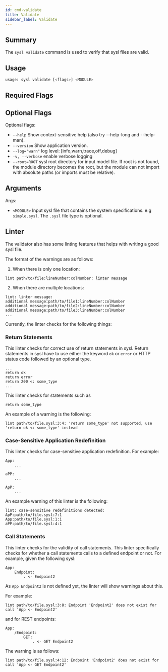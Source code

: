 ```yaml
---
id: cmd-validate
title: Validate
sidebar_label: Validate
---
```


## Summary

The `sysl validate` command is used to verify that sysl files are valid.

## Usage

```bash
usage: sysl validate [<flags>] <MODULE>
```

## Required Flags

## Optional Flags

Optional flags:

- `--help` Show context-sensitive help (also try --help-long and --help-man).
- `--version` Show application version.
- `--log="warn"` log level: [info,warn,trace,off,debug]
- `-v, --verbose` enable verbose logging
- `--root=ROOT` sysl root directory for input model file. If root is not found, the module directory becomes the
  root, but the module can not import with absolute paths (or imports must be relative).

## Arguments

Args:

- `<MODULE>` Input sysl file that contains the system specifications. e.g `simple.sysl`. The `.sysl` file type is optional.

## Linter

The validator also has some linting features that helps with writing
a good sysl file.

The format of the warnings are as follows:

1. When there is only one location:
```
lint path/to/file:lineNumber:colNumber: linter message
```

2. When there are multiple locations:
```
lint: linter message:
additional message:path/to/file1:lineNumber:colNumber
additional message:path/to/file2:lineNumber:colNumber
additional message:path/to/file3:lineNumber:colNumber
...
```

Currently, the linter checks for the following things:

### Return Statements

This linter checks for correct use of return statements in sysl.
Return statements in sysl have to use either the keyword `ok` or
`error` or HTTP status code followed by an optional type.

```sysl
...
return ok
return error
return 200 <: some_type
...
```

This linter checks for statements such as

```sysl
return some_type
```

An example of a warning is the following:

```log
lint path/to/file.sysl:3:4: 'return some_type' not supported, use
'return ok <: some_type' instead
```

### Case-Sensitive Application Redefinition

This linter checks for case-sensitive application redefinition.
For example:

```sysl
App:
    ...

aPP:
    ...

ApP:
    ...
```

An example warning of this linter is the following:

```log
lint: case-sensitive redefinitions detected:
ApP:path/to/file.sysl:7:1
App:path/to/file.sysl:1:1
aPP:path/to/file.sysl:4:1
```

### Call Statements

This linter checks for the validity of call statements. This linter specifically
checks for whether a call statements calls to a defined endpoint or not. For
example, given the following sysl:

```sysl
App:
    Endpoint:
        . <- Endpoint2
```

As `App Endpoint2` is not defined yet, the linter will show warnings about this.

For example:

```log
lint path/to/file.sysl:3:8: Endpoint 'Endpoint2' does not exist for call 'App <- Endpoint2'
```

and for REST endpoints:

```sysl
App:
    /Endpoint:
        GET:
            . <- GET Endpoint2
```

The warning is as follows:

```log
lint path/to/file.sysl:4:12: Endpoint 'Endpoint2' does not exist for call 'App <- GET Endpoint2'
```
